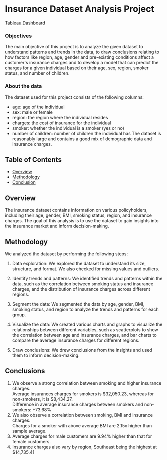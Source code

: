 # Insurance Dataset Analysis Project   
[Tableau Dashboard](https://public.tableau.com/views/InsuranceData_16744970011090/Dashboard1?:language=en-US&:display_count=n&:origin=viz_share_link)
### Objectives
The main objective of this project is to analyze the given dataset to understand patterns and trends in the data, to draw conclusions relating to how factors like region, age, gender and pre-existing conditions affect a customer's insurance charges and to develop a model that can predict the charges for a given individual based on their age, sex, region, smoker status, and number of children.

### About the data
The dataset used for this project consists of the following columns:

- age: age of the individual
- sex: male or female
- region: the region where the individual resides
- charges: the cost of insurance for the individual
- smoker: whether the individual is a smoker (yes or no)
- number of children: number of children the individual has
The dataset is reasonably large and contains a good mix of demographic data and insurance charges.

## Table of Contents

- [Overview](#overview)
- [Methodology](#methodology)
- [Conclusion](#conclusion)

## Overview

The insurance dataset contains information on various policyholders, including their age, gender, BMI, smoking status, region, and insurance charges. The goal of this analysis is to use the dataset to gain insights into the insurance market and inform decision-making.

## Methodology

We analyzed the dataset by performing the following steps:

1. Data exploration: We explored the dataset to understand its size, structure, and format. We also checked for missing values and outliers.

2. Identify trends and patterns: We identified trends and patterns within the data, such as the correlation between smoking status and insurance charges, and the distribution of insurance charges across different regions.

3. Segment the data: We segmented the data by age, gender, BMI, smoking status, and region to analyze the trends and patterns for each group.

4. Visualize the data: We created various charts and graphs to visualize the relationships between different variables, such as scatterplots to show the correlation between age and insurance charges, and bar charts to compare the average insurance charges for different regions.

5. Draw conclusions: We drew conclusions from the insights and used them to inform decision-making.

## Conclusions
1. We observe a strong correlation between smoking and higher insurance charges.  
Average insurances charges for smokers is $32,050.23, whereas for non-smokers, it is $8,434.27.  
Difference in average insurance charges between smokers and non-smokers: +73.68%
2. We also observe a correlation between smoking, BMI and insurance charges.   
Charges for a smoker with above average BMI are 2.15x higher than sample average.
3. Average charges for male customers are 9.94% higher than that for female customers.
4. Insurance charges also vary by region, Southeast being the highest at $14,735.41







